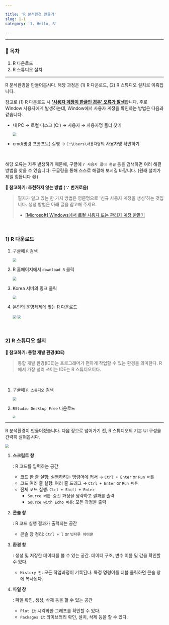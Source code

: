 ```yaml
---

title: 'R 분석환경 만들기'
slug: 1-1
category: '1. Hello, R'

---
```


---

### 🧭 목차

1. R 다운로드
2. R 스튜디오 설치

---

R 분석환경을 만들어봅시다. 해당 과정은 (1) R 다운로드, (2) R 스튜디오 설치로 이뤄집니다.

참고로 (1) R 다운로드 시 <u><strong>'사용자 계정이 한글인 경우' 오류가 발생</strong></u>합니다. 주로 Window 사용자에게 발생하는데, Window에서 사용자 계정을 확인하는 방법은 다음과 같습니다.

- 내 PC → 로컬 디스크 (C:) → 사용자 → 사용자명 폴더 찾기

  <img src="/basic-r/1-1/1.png" style="zoom:70%;">

- cmd(명령 프롬프트) 실행 → `C:\Users\사용자명`의 사용자명 확인하기

<br>

해당 오류는 자주 발생하기 때문에, 구글에  `r 사용자 폴더 한글` 등을 검색하면 여러 해결 방법을 찾을 수 있습니다. 구글링을 통해 스스로 해결해 보시길 바랍니다. (원래 설치가 제일 힘듭니다 😅)

**📖 참고하기: 추천하지 않는 방법 (∵ 번거로움)**

> 필자가 알고 있는 한 가지 방법은 영문명으로 '신규 사용자 계정을 생성'하는 것입니다. 생성 방법은 아래 글을 참고해 주세요.
>
> - [[Microsoft] Windows에서 로컬 사용자 또는 관리자 계정 만들기](https://support.microsoft.com/ko-kr/windows/windows%EC%97%90%EC%84%9C-%EB%A1%9C%EC%BB%AC-%EC%82%AC%EC%9A%A9%EC%9E%90-%EB%98%90%EB%8A%94-%EA%B4%80%EB%A6%AC%EC%9E%90-%EA%B3%84%EC%A0%95-%EB%A7%8C%EB%93%A4%EA%B8%B0-20de74e0-ac7f-3502-a866-32915af2a34d#WindowsVersion=Windows_10)


<br>

### 1) R 다운로드

1. 구글에 `R` 검색

   <img src="/basic-r/1-1/2-1.png" style="zoom:70%;">

2. R 홈페이지에서 `download R` 클릭

   <img src="/basic-r/1-1/2-2.png" style="zoom:70%;">

3. Korea 서버의 링크 클릭

   <img src="/basic-r/1-1/2-3.png" style="zoom:70%;">

4. 본인의 운영체제에 맞는 R 다운로드

   <img src="/basic-r/1-1/2-4.png" style="zoom:70%;">

   <img src="/basic-r/1-1/2-5.png" style="zoom:70%;">


<br>

### 2) R 스튜디오 설치

**📖 참고하기: 통합 개발 환경(IDE)**

> 통합 개발 환경(IDE)는 프로그래머가 편하게 작업할 수 있는 환경을 의미한다. R에서 가장 널리 쓰이는 IDE는 R 스튜디오이다.

<br>

1. 구글에 `R 스튜디오` 검색

   <img src="/basic-r/1-1/3-1.png" style="zoom:70%;">

2. `RStudio Desktop Free` 다운로드

   <img src="/basic-r/1-1/3-2.png" style="zoom:50%;">
   
   

---

R 분석환경이 만들어졌습니다. 다음 장으로 넘어가기 전, R 스튜디오의 기본 UI 구성을 간략히 살펴봅시다.

<img src="/basic-r/1-1/4.png" style="zoom:70%;">

1. **스크립트 창**

   : R 코드를 입력하는 공간

   - 코드 한 줄 실행: 실행하려는 명령어에 커서 →  `Ctrl + Enter` or `Run 버튼`
   - 코드 여러 줄 실행: 여러 줄 드래그 →  `Ctrl + Enter` or `Run 버튼`
   - 전체 코드 실행: `Ctrl + Shift + Enter`
     - `Source 버튼`: 중간 과정을 생략하고 결과를 출력
     - `Source with Echo 버튼`: 모든 과정을 출력

2. **콘솔 창**

   : R 코드 실행 결과가 출력되는 공간

   - 콘솔 창 정리: `Ctrl + l` or `빗자루 아이콘`

3. **환경 창**

   : 생성 및 저장한 데이터를 볼 수 있는 공간. 데이터 구조, 변수 이름 및 값을 확인할 수 있다.

   - `History 칸`: 모든 작업과정이 기록된다. 특정 명령어를 더블 클릭하면 콘솔 창에 복사된다.

4. **파일 창**

   : 파일 확인, 생성, 삭제 등을 할 수 있는 공간

   - `Plot 칸`: 시각화한 그래프를 확인할 수 있다.
   - `Packages 칸`: 라이브러리 확인, 설치, 삭제 등을 할 수 있다.